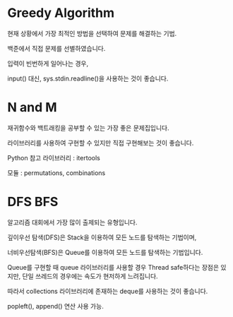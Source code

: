 # Greedy Algorithm

 현재 상황에서 가장 최적인 방법을 선택하여 문제를 해결하는 기법.

 백준에서 직접 문제를 선별하였습니다.

 입력이 빈번하게 일어나는 경우,

 input() 대신, sys.stdin.readline()을 사용하는 것이 좋습니다.

# N and M

 재귀함수와 백트래킹을 공부할 수 있는 가장 좋은 문제집입니다.

 라이브러리를 사용하여 구현할 수 있지만 직접 구현해보는 것이 좋습니다.

 Python 참고 라이브러리 : itertools

 모듈 : permutations, combinations 

# DFS BFS

알고리즘 대회에서 가장 많이 출제되는 유형입니다.

깊이우선 탐색(DFS)은 Stack을 이용하여 모든 노드를 탐색하는 기법이며,

너비우선탐색(BFS)은 Queue를 이용하여 모든 노드를 탐색하는 기법입니다.

Queue를 구현할 때 queue 라이브러리를 사용할 경우 Thread safe하다는 장점은 있지만, 단일 쓰레드의 경우에는 속도가 현저하게 느려집니다.

따라서 collections 라이브러리에 존재하는 deque를 사용하는 것이 좋습니다.

popleft(), append() 연산 사용 가능.